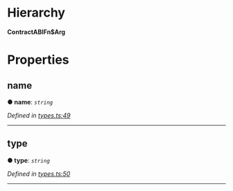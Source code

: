 

# Hierarchy

**ContractABIFn$Arg**

# Properties

<a id="name"></a>

##  name

**● name**: *`string`*

*Defined in [types.ts:49](https://github.com/polkadot-js/api/blob/ea991e4/packages/api-contract/src/types.ts#L49)*

___
<a id="type"></a>

##  type

**● type**: *`string`*

*Defined in [types.ts:50](https://github.com/polkadot-js/api/blob/ea991e4/packages/api-contract/src/types.ts#L50)*

___

